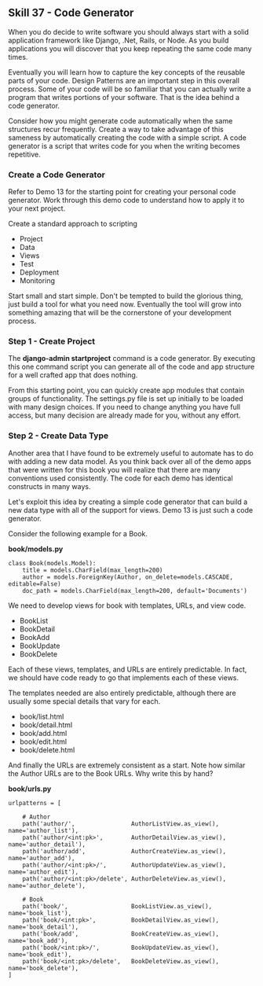 ## Skill 37 - Code Generator

When you do decide to write software you should always start with a solid
application framework like Django, .Net, Rails, or Node. As you build applications
you will discover that you keep repeating the same code many times.  

Eventually you will learn how to capture the key concepts of the reusable parts
of your code. Design Patterns are an important step in this overall process.
Some of your code will be so familiar that you can actually write a program
that writes portions of your software. That is the idea behind a code 
generator.

Consider how you might generate code automatically when the same structures
recur frequently. Create a way to take advantage of this sameness by automatically 
creating the code with a simple script. A code generator is a script that writes code for
you when the writing becomes repetitive.   


### Create a Code Generator

Refer to Demo 13 for the starting point for creating your personal code generator. 
Work through this demo code to understand how to apply it to your next project.

Create a standard approach to scripting

* Project
* Data
* Views
* Test
* Deployment
* Monitoring

Start small and start simple. Don't be tempted to build the glorious thing, just
build a tool for what you need now. Eventually the tool will grow into something
amazing that will be the cornerstone of your development process.


### Step 1 - Create Project

The **django-admin startproject** command is a code generator. By executing 
this one command script you can generate all of the code and app structure for
a well crafted app that does nothing.

From this starting point, you can quickly create app modules that contain groups of
functionality. The settings.py file is set up initially to be loaded with 
many design choices. If you need to change anything you have full access,
but many decision are already made for you, without any effort.


### Step 2 - Create Data Type

Another area that I have found to be extremely useful to automate has to do
with adding a new data model. As you think back over all of the demo apps
that were written for this book you will realize that there are many conventions
used consistently. The code for each demo has identical constructs in many
ways.

Let's exploit this idea by creating a simple code generator that can build 
a new data type with all of the support for views. Demo 13 is just such
a code generator.

Consider the following example for a Book.

**book/models.py**

    class Book(models.Model):
        title = models.CharField(max_length=200)
        author = models.ForeignKey(Author, on_delete=models.CASCADE, editable=False)
        doc_path = models.CharField(max_length=200, default='Documents')

We need to develop views for book with templates, URLs, and view code.

* BookList
* BookDetail
* BookAdd
* BookUpdate
* BookDelete

Each of these views, templates, and URLs are entirely predictable.   In fact,
we should have code ready to go that implements each of these views.

The templates needed are also entirely predictable, although there are usually
some special details that vary for each.

* book/list.html
* book/detail.html
* book/add.html
* book/edit.html
* book/delete.html

And finally the URLs are extremely consistent as a start.  Note how similar 
the Author URLs are to the Book URLs.  Why write this by hand?

**book/urls.py**

    urlpatterns = [

        # Author
        path('author/',                AuthorListView.as_view(),    name='author_list'),
        path('author/<int:pk>',        AuthorDetailView.as_view(),  name='author_detail'),
        path('author/add',             AuthorCreateView.as_view(),  name='author_add'),
        path('author/<int:pk>/',       AuthorUpdateView.as_view(),  name='author_edit'),
        path('author/<int:pk>/delete', AuthorDeleteView.as_view(),  name='author_delete'),

        # Book
        path('book/',                  BookListView.as_view(),    name='book_list'),
        path('book/<int:pk>',          BookDetailView.as_view(),  name='book_detail'),
        path('book/add',               BookCreateView.as_view(),  name='book_add'),
        path('book/<int:pk>/',         BookUpdateView.as_view(),  name='book_edit'),
        path('book/<int:pk>/delete',   BookDeleteView.as_view(),  name='book_delete'),
    ]

